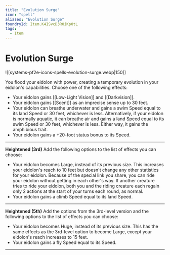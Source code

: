 ```yaml
---
title: "Evolution Surge"
icon: "spell"
aliases: "Evolution Surge"
foundryId: Item.K4ISvcD3ROiKp0tL
tags:
  - Item
---
```


# Evolution Surge
![[systems-pf2e-icons-spells-evolution-surge.webp|150]]

You flood your eidolon with power, creating a temporary evolution in your eidolon's capabilities. Choose one of the following effects:

*   Your eidolon gains [[Low-Light Vision]] and [[Darkvision]].
*   Your eidolon gains [[Scent]] as an imprecise sense up to 30 feet.
*   Your eidolon can breathe underwater and gains a swim Speed equal to its land Speed or 30 feet, whichever is less. Alternatively, if your eidolon is normally aquatic, it can breathe air and gains a land Speed equal to its swim Speed or 30 feet, whichever is less. Either way, it gains the amphibious trait.
*   Your eidolon gains a +20-foot status bonus to its Speed.

* * *

**Heightened (3rd)** Add the following options to the list of effects you can choose:

*   Your eidolon becomes Large, instead of its previous size. This increases your eidolon's reach to 10 feet but doesn't change any other statistics for your eidolon. Because of the special link you share, you can ride your eidolon without getting in each other's way. If another creature tries to ride your eidolon, both you and the riding creature each regain only 2 actions at the start of your turns each round, as normal.
*   Your eidolon gains a climb Speed equal to its land Speed.

* * *

**Heightened (5th)** Add the options from the 3rd-level version and the following options to the list of effects you can choose:

*   Your eidolon becomes Huge, instead of its previous size. This has the same effects as the 3rd-level option to become Large, except your eidolon's reach increases to 15 feet.
*   Your eidolon gains a fly Speed equal to its Speed.

* * *


